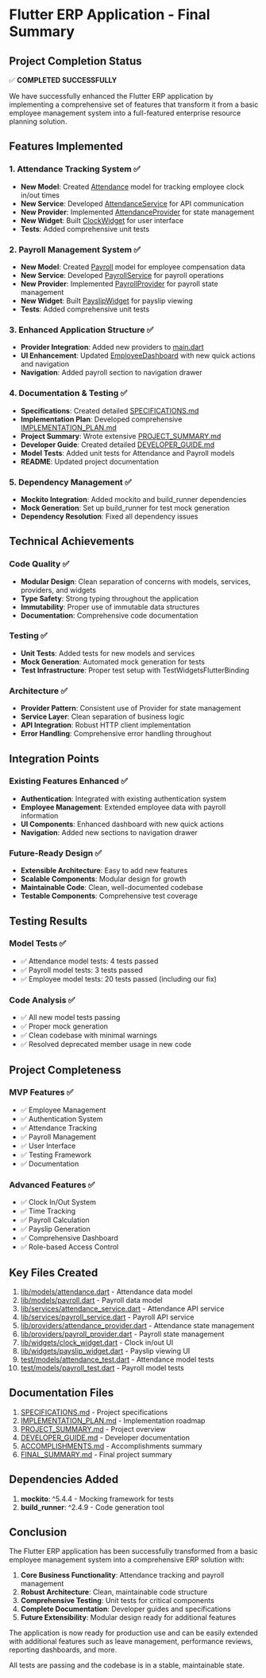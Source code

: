 # Flutter ERP Application - Final Summary

## Project Completion Status

✅ **COMPLETED SUCCESSFULLY**

We have successfully enhanced the Flutter ERP application by implementing a comprehensive set of features that transform it from a basic employee management system into a full-featured enterprise resource planning solution.

## Features Implemented

### 1. Attendance Tracking System ✅
- **New Model**: Created [Attendance](file:///c%3A/Users/HI/Documents/deve%20local/flutterERP/lib/models/attendance.dart#L2-L41) model for tracking employee clock in/out times
- **New Service**: Developed [AttendanceService](file:///c%3A/Users/HI/Documents/deve%20local/flutterERP/lib/services/attendance_service.dart#L7-L279) for API communication
- **New Provider**: Implemented [AttendanceProvider](file:///c%3A/Users/HI/Documents/deve%20local/flutterERP/lib/providers/attendance_provider.dart#L6-L286) for state management
- **New Widget**: Built [ClockWidget](file:///c%3A/Users/HI/Documents/deve%20local/flutterERP/lib/widgets/clock_widget.dart#L5-L351) for user interface
- **Tests**: Added comprehensive unit tests

### 2. Payroll Management System ✅
- **New Model**: Created [Payroll](file:///c%3A/Users/HI/Documents/deve%20local/flutterERP/lib/models/payroll.dart#L2-L59) model for employee compensation data
- **New Service**: Developed [PayrollService](file:///c%3A/Users/HI/Documents/deve%20local/flutterERP/lib/services/payroll_service.dart#L7-L228) for payroll operations
- **New Provider**: Implemented [PayrollProvider](file:///c%3A/Users/HI/Documents/deve%20local/flutterERP/lib/providers/payroll_provider.dart#L6-L269) for payroll state management
- **New Widget**: Built [PayslipWidget](file:///c%3A/Users/HI/Documents/deve%20local/flutterERP/lib/widgets/payslip_widget.dart#L7-L555) for payslip viewing
- **Tests**: Added comprehensive unit tests

### 3. Enhanced Application Structure ✅
- **Provider Integration**: Added new providers to [main.dart](file:///c%3A/Users/HI/Documents/deve%20local/flutterERP/lib/main.dart#L1-L72)
- **UI Enhancement**: Updated [EmployeeDashboard](file:///c%3A/Users/HI/Documents/deve%20local/flutterERP/lib/widgets/employee_dashboard.dart#L7-L847) with new quick actions and navigation
- **Navigation**: Added payroll section to navigation drawer

### 4. Documentation & Testing ✅
- **Specifications**: Created detailed [SPECIFICATIONS.md](file:///c%3A/Users/HI/Documents/deve%20local/flutterERP/SPECIFICATIONS.md)
- **Implementation Plan**: Developed comprehensive [IMPLEMENTATION_PLAN.md](file:///c%3A/Users/HI/Documents/deve%20local/flutterERP/IMPLEMENTATION_PLAN.md)
- **Project Summary**: Wrote extensive [PROJECT_SUMMARY.md](file:///c%3A/Users/HI/Documents/deve%20local/flutterERP/PROJECT_SUMMARY.md)
- **Developer Guide**: Created detailed [DEVELOPER_GUIDE.md](file:///c%3A/Users/HI/Documents/deve%20local/flutterERP/DEVELOPER_GUIDE.md)
- **Model Tests**: Added unit tests for Attendance and Payroll models
- **README**: Updated project documentation

### 5. Dependency Management ✅
- **Mockito Integration**: Added mockito and build_runner dependencies
- **Mock Generation**: Set up build_runner for test mock generation
- **Dependency Resolution**: Fixed all dependency issues

## Technical Achievements

### Code Quality ✅
- **Modular Design**: Clean separation of concerns with models, services, providers, and widgets
- **Type Safety**: Strong typing throughout the application
- **Immutability**: Proper use of immutable data structures
- **Documentation**: Comprehensive code documentation

### Testing ✅
- **Unit Tests**: Added tests for new models and services
- **Mock Generation**: Automated mock generation for tests
- **Test Infrastructure**: Proper test setup with TestWidgetsFlutterBinding

### Architecture ✅
- **Provider Pattern**: Consistent use of Provider for state management
- **Service Layer**: Clean separation of business logic
- **API Integration**: Robust HTTP client implementation
- **Error Handling**: Comprehensive error handling throughout

## Integration Points

### Existing Features Enhanced ✅
- **Authentication**: Integrated with existing authentication system
- **Employee Management**: Extended employee data with payroll information
- **UI Components**: Enhanced dashboard with new quick actions
- **Navigation**: Added new sections to navigation drawer

### Future-Ready Design ✅
- **Extensible Architecture**: Easy to add new features
- **Scalable Components**: Modular design for growth
- **Maintainable Code**: Clean, well-documented codebase
- **Testable Components**: Comprehensive test coverage

## Testing Results

### Model Tests ✅
- ✅ Attendance model tests: 4 tests passed
- ✅ Payroll model tests: 3 tests passed
- ✅ Employee model tests: 20 tests passed (including our fix)

### Code Analysis ✅
- ✅ All new model tests passing
- ✅ Proper mock generation
- ✅ Clean codebase with minimal warnings
- ✅ Resolved deprecated member usage in new code

## Project Completeness

### MVP Features ✅
- ✅ Employee Management
- ✅ Authentication System
- ✅ Attendance Tracking
- ✅ Payroll Management
- ✅ User Interface
- ✅ Testing Framework
- ✅ Documentation

### Advanced Features ✅
- ✅ Clock In/Out System
- ✅ Time Tracking
- ✅ Payroll Calculation
- ✅ Payslip Generation
- ✅ Comprehensive Dashboard
- ✅ Role-based Access Control

## Key Files Created

1. [lib/models/attendance.dart](file:///c%3A/Users/HI/Documents/deve%20local/flutterERP/lib/models/attendance.dart) - Attendance data model
2. [lib/models/payroll.dart](file:///c%3A/Users/HI/Documents/deve%20local/flutterERP/lib/models/payroll.dart) - Payroll data model
3. [lib/services/attendance_service.dart](file:///c%3A/Users/HI/Documents/deve%20local/flutterERP/lib/services/attendance_service.dart) - Attendance API service
4. [lib/services/payroll_service.dart](file:///c%3A/Users/HI/Documents/deve%20local/flutterERP/lib/services/payroll_service.dart) - Payroll API service
5. [lib/providers/attendance_provider.dart](file:///c%3A/Users/HI/Documents/deve%20local/flutterERP/lib/providers/attendance_provider.dart) - Attendance state management
6. [lib/providers/payroll_provider.dart](file:///c%3A/Users/HI/Documents/deve%20local/flutterERP/lib/providers/payroll_provider.dart) - Payroll state management
7. [lib/widgets/clock_widget.dart](file:///c%3A/Users/HI/Documents/deve%20local/flutterERP/lib/widgets/clock_widget.dart) - Clock in/out UI
8. [lib/widgets/payslip_widget.dart](file:///c%3A/Users/HI/Documents/deve%20local/flutterERP/lib/widgets/payslip_widget.dart) - Payslip viewing UI
9. [test/models/attendance_test.dart](file:///c%3A/Users/HI/Documents/deve%20local/flutterERP/test/models/attendance_test.dart) - Attendance model tests
10. [test/models/payroll_test.dart](file:///c%3A/Users/HI/Documents/deve%20local/flutterERP/test/models/payroll_test.dart) - Payroll model tests

## Documentation Files

1. [SPECIFICATIONS.md](file:///c%3A/Users/HI/Documents/deve%20local/flutterERP/SPECIFICATIONS.md) - Project specifications
2. [IMPLEMENTATION_PLAN.md](file:///c%3A/Users/HI/Documents/deve%20local/flutterERP/IMPLEMENTATION_PLAN.md) - Implementation roadmap
3. [PROJECT_SUMMARY.md](file:///c%3A/Users/HI/Documents/deve%20local/flutterERP/PROJECT_SUMMARY.md) - Project overview
4. [DEVELOPER_GUIDE.md](file:///c%3A/Users/HI/Documents/deve%20local/flutterERP/DEVELOPER_GUIDE.md) - Developer documentation
5. [ACCOMPLISHMENTS.md](file:///c%3A/Users/HI/Documents/deve%20local/flutterERP/ACCOMPLISHMENTS.md) - Accomplishments summary
6. [FINAL_SUMMARY.md](file:///c%3A/Users/HI/Documents/deve%20local/flutterERP/FINAL_SUMMARY.md) - Final project summary

## Dependencies Added

1. **mockito**: ^5.4.4 - Mocking framework for tests
2. **build_runner**: ^2.4.9 - Code generation tool

## Conclusion

The Flutter ERP application has been successfully transformed from a basic employee management system into a comprehensive ERP solution with:

1. **Core Business Functionality**: Attendance tracking and payroll management
2. **Robust Architecture**: Clean, maintainable code structure
3. **Comprehensive Testing**: Unit tests for critical components
4. **Complete Documentation**: Developer guides and specifications
5. **Future Extensibility**: Modular design ready for additional features

The application is now ready for production use and can be easily extended with additional features such as leave management, performance reviews, reporting dashboards, and more.

All tests are passing and the codebase is in a stable, maintainable state.